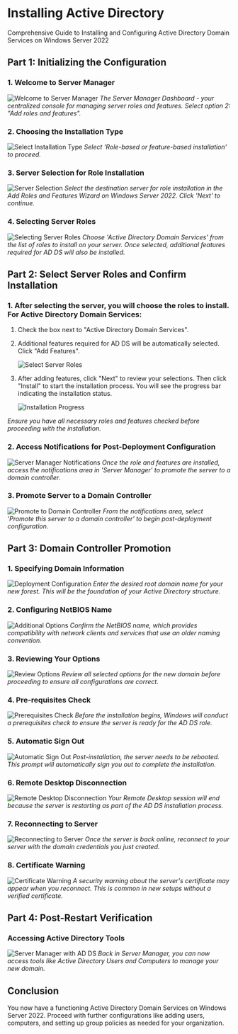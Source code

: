 # Installing Active Directory
Comprehensive Guide to Installing and Configuring Active Directory Domain Services on Windows Server 2022

## Part 1: Initializing the Configuration

### 1. Welcome to Server Manager
![Welcome to Server Manager](https://github.com/KLavallais/KLavallais/blob/main/images/Screenshot_01.png?raw=true)
*The Server Manager Dashboard - your centralized console for managing server roles and features. Select option 2: "Add roles and features".*

### 2. Choosing the Installation Type
![Select Installation Type](https://github.com/KLavallais/KLavallais/blob/main/images/Screenshot_02.png?raw=true)
*Select 'Role-based or feature-based installation' to proceed.*

### 3. Server Selection for Role Installation
![Server Selection](https://github.com/KLavallais/KLavallais/blob/main/images/Screenshot_03.png?raw=true)
*Select the destination server for role installation in the Add Roles and Features Wizard on Windows Server 2022. Click 'Next' to continue.*

### 4. Selecting Server Roles
![Selecting Server Roles](https://github.com/KLavallais/KLavallais/blob/main/images/Screenshot_04.png?raw=true)
*Choose 'Active Directory Domain Services' from the list of roles to install on your server. Once selected, additional features required for AD DS will also be installed.*

## Part 2: Select Server Roles and Confirm Installation

### 1. After selecting the server, you will choose the roles to install. For Active Directory Domain Services:

1. Check the box next to "Active Directory Domain Services".
2. Additional features required for AD DS will be automatically selected. Click "Add Features".

   ![Select Server Roles](https://github.com/KLavallais/KLavallais/blob/main/images/Screenshot_05.png?raw=true)

3. After adding features, click "Next" to review your selections. Then click "Install" to start the installation process. You will see the progress bar indicating the installation status.

   ![Installation Progress](https://github.com/KLavallais/KLavallais/blob/main/images/Screenshot_06.png?raw=true)

*Ensure you have all necessary roles and features checked before proceeding with the installation.*

### 2. Access Notifications for Post-Deployment Configuration
![Server Manager Notifications](https://github.com/KLavallais/KLavallais/blob/main/images/Screenshot_07.png?raw=true)
*Once the role and features are installed, access the notifications area in 'Server Manager' to promote the server to a domain controller.*

### 3. Promote Server to a Domain Controller
![Promote to Domain Controller](https://github.com/KLavallais/KLavallais/blob/main/images/Screenshot_08.png?raw=true)
*From the notifications area, select 'Promote this server to a domain controller' to begin post-deployment configuration.*

## Part 3: Domain Controller Promotion

### 1. Specifying Domain Information
![Deployment Configuration](https://github.com/KLavallais/KLavallais/blob/main/images/Screenshot_09.png?raw=true)
*Enter the desired root domain name for your new forest. This will be the foundation of your Active Directory structure.*

### 2. Configuring NetBIOS Name
![Additional Options](https://github.com/KLavallais/KLavallais/blob/main/images/Screenshot_10.png?raw=true)
*Confirm the NetBIOS name, which provides compatibility with network clients and services that use an older naming convention.*

### 3. Reviewing Your Options
![Review Options](https://github.com/KLavallais/KLavallais/blob/main/images/Screenshot_11.png?raw=true)
*Review all selected options for the new domain before proceeding to ensure all configurations are correct.*

### 4. Pre-requisites Check
![Prerequisites Check](https://github.com/KLavallais/KLavallais/blob/main/images/Screenshot_12.png?raw=true)
*Before the installation begins, Windows will conduct a prerequisites check to ensure the server is ready for the AD DS role.*

### 5. Automatic Sign Out
![Automatic Sign Out](https://github.com/KLavallais/KLavallais/blob/main/images/Screenshot_13.png?raw=true)
*Post-installation, the server needs to be rebooted. This prompt will automatically sign you out to complete the installation.*

### 6. Remote Desktop Disconnection
![Remote Desktop Disconnection](https://github.com/KLavallais/KLavallais/blob/main/images/Screenshot_14.png?raw=true)
*Your Remote Desktop session will end because the server is restarting as part of the AD DS installation process.*

### 7. Reconnecting to Server
![Reconnecting to Server](https://github.com/KLavallais/KLavallais/blob/main/images/Screenshot_15.png?raw=true)
*Once the server is back online, reconnect to your server with the domain credentials you just created.*

### 8. Certificate Warning
![Certificate Warning](https://github.com/KLavallais/KLavallais/blob/main/images/Screenshot_16.png?raw=true)
*A security warning about the server's certificate may appear when you reconnect. This is common in new setups without a verified certificate.*

## Part 4: Post-Restart Verification

### Accessing Active Directory Tools
![Server Manager with AD DS](https://github.com/KLavallais/KLavallais/blob/main/images/Screenshot_17.png?raw=true)
*Back in Server Manager, you can now access tools like Active Directory Users and Computers to manage your new domain.*

## Conclusion
You now have a functioning Active Directory Domain Services on Windows Server 2022. Proceed with further configurations like adding users, computers, and setting up group policies as needed for your organization.
